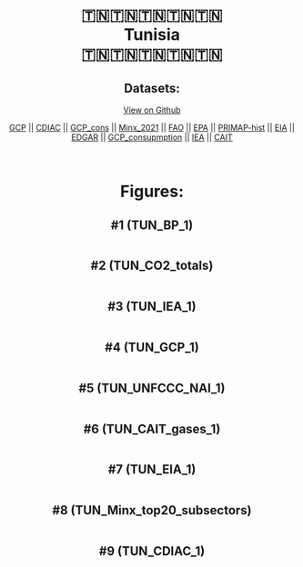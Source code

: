 
<center>
<h1 align="center">
🇹🇳🇹🇳🇹🇳🇹🇳🇹🇳
<br>
Tunisia
<br>
🇹🇳🇹🇳🇹🇳🇹🇳🇹🇳
</h1>
<h2>Datasets:</h2>
<p><a href="https://github.com/dquintani/Greenhouse-Data/tree/master/country_data/TUN_Tunisia/data">View on Github</a>
<br></p><p><a href="data/TUN_GCP.csv">GCP</a> || <a href="data/TUN_CDIAC.csv">CDIAC</a> || <a href="data/TUN_GCP_cons.csv">GCP_cons</a> || <a href="data/TUN_Minx_2021.csv">Minx_2021</a> || <a href="data/TUN_FAO.csv">FAO</a> || <a href="data/TUN_EPA.csv">EPA</a> || <a href="data/TUN_PRIMAP-hist.csv">PRIMAP-hist</a> || <a href="data/TUN_EIA.csv">EIA</a> || <a href="data/TUN_EDGAR.csv">EDGAR</a> || <a href="data/TUN_GCP_consupmption.csv">GCP_consupmption</a> || <a href="data/TUN_IEA.csv">IEA</a> || <a href="data/TUN_CAIT.csv">CAIT</a></p><p><br></p>
<h1>Figures:</h1><h2>#1 (TUN_BP_1)</h2>
<p><img alt="" src="figures/TUN_BP_1.png" /></p><h2>#2 (TUN_CO2_totals)</h2>
<p><img alt="" src="figures/TUN_CO2_totals.png" /></p><h2>#3 (TUN_IEA_1)</h2>
<p><img alt="" src="figures/TUN_IEA_1.png" /></p><h2>#4 (TUN_GCP_1)</h2>
<p><img alt="" src="figures/TUN_GCP_1.png" /></p><h2>#5 (TUN_UNFCCC_NAI_1)</h2>
<p><img alt="" src="figures/TUN_UNFCCC_NAI_1.png" /></p><h2>#6 (TUN_CAIT_gases_1)</h2>
<p><img alt="" src="figures/TUN_CAIT_gases_1.png" /></p><h2>#7 (TUN_EIA_1)</h2>
<p><img alt="" src="figures/TUN_EIA_1.png" /></p><h2>#8 (TUN_Minx_top20_subsectors)</h2>
<p><img alt="" src="figures/TUN_Minx_top20_subsectors.png" /></p><h2>#9 (TUN_CDIAC_1)</h2>
<p><img alt="" src="figures/TUN_CDIAC_1.png" /></p>